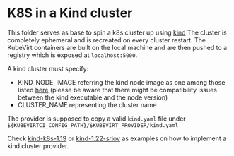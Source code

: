 # K8S in a Kind cluster

This folder serves as base to spin a k8s cluster up using [kind](https://github.com/kubernetes-sigs/kind) The cluster is completely ephemeral and is recreated on every cluster restart. 
The KubeVirt containers are built on the local machine and are then pushed to a registry which is exposed at
`localhost:5000`.

A kind cluster must specify:
* KIND_NODE_IMAGE referring the kind node image as one among those listed [here](https://hub.docker.com/r/kindest/node/tags) (please be aware that there might be compatibility issues between the kind executable and the node version)
* CLUSTER_NAME representing the cluster name 

The provider is supposed to copy a valid `kind.yaml` file under `${KUBEVIRTCI_CONFIG_PATH}/$KUBEVIRT_PROVIDER/kind.yaml`

Check [kind-k8s-1.19](../kind-k8s-1.19) or [kind-1.22-sriov](kind-1.22-sriov) as examples on how to implement a kind cluster provider.
